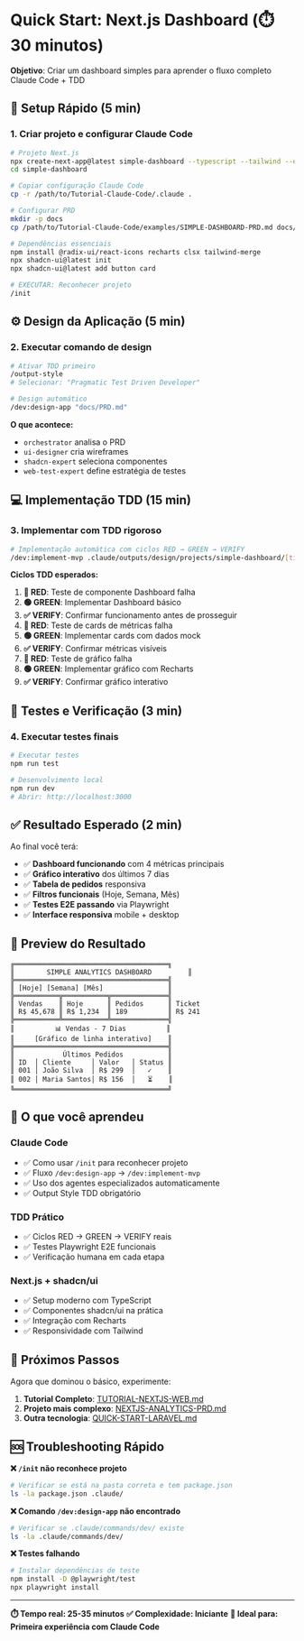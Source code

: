 # Quick Start: Next.js Dashboard (⏱️ 30 minutos)

**Objetivo**: Criar um dashboard simples para aprender o fluxo completo Claude Code + TDD

## 🚀 Setup Rápido (5 min)

### 1. Criar projeto e configurar Claude Code
```bash
# Projeto Next.js
npx create-next-app@latest simple-dashboard --typescript --tailwind --eslint --app --src-dir --import-alias "@/*"
cd simple-dashboard

# Copiar configuração Claude Code
cp -r /path/to/Tutorial-Claude-Code/.claude .

# Configurar PRD
mkdir -p docs
cp /path/to/Tutorial-Claude-Code/examples/SIMPLE-DASHBOARD-PRD.md docs/PRD.md

# Dependências essenciais
npm install @radix-ui/react-icons recharts clsx tailwind-merge
npx shadcn-ui@latest init
npx shadcn-ui@latest add button card

# EXECUTAR: Reconhecer projeto
/init
```

## ⚙️ Design da Aplicação (5 min)

### 2. Executar comando de design
```bash
# Ativar TDD primeiro
/output-style
# Selecionar: "Pragmatic Test Driven Developer"

# Design automático
/dev:design-app "docs/PRD.md"
```

**O que acontece:**
- `orchestrator` analisa o PRD
- `ui-designer` cria wireframes
- `shadcn-expert` seleciona componentes
- `web-test-expert` define estratégia de testes

## 💻 Implementação TDD (15 min)

### 3. Implementar com TDD rigoroso
```bash
# Implementação automática com ciclos RED → GREEN → VERIFY
/dev:implement-mvp .claude/outputs/design/projects/simple-dashboard/[timestamp] .
```

**Ciclos TDD esperados:**
1. **🔴 RED**: Teste de componente Dashboard falha
2. **🟢 GREEN**: Implementar Dashboard básico
3. **✅ VERIFY**: Confirmar funcionamento antes de prosseguir
4. **🔴 RED**: Teste de cards de métricas falha  
5. **🟢 GREEN**: Implementar cards com dados mock
6. **✅ VERIFY**: Confirmar métricas visíveis
7. **🔴 RED**: Teste de gráfico falha
8. **🟢 GREEN**: Implementar gráfico com Recharts
9. **✅ VERIFY**: Confirmar gráfico interativo

## 🧪 Testes e Verificação (3 min)

### 4. Executar testes finais
```bash
# Executar testes
npm run test

# Desenvolvimento local
npm run dev
# Abrir: http://localhost:3000
```

## ✅ Resultado Esperado (2 min)

Ao final você terá:
- ✅ **Dashboard funcionando** com 4 métricas principais
- ✅ **Gráfico interativo** dos últimos 7 dias
- ✅ **Tabela de pedidos** responsiva
- ✅ **Filtros funcionais** (Hoje, Semana, Mês)
- ✅ **Testes E2E passando** via Playwright
- ✅ **Interface responsiva** mobile + desktop

## 📸 Preview do Resultado

```
╔══════════════════════════════════════╗
║        SIMPLE ANALYTICS DASHBOARD         ║
╠══════════════════════════════════════╣
║ [Hoje] [Semana] [Mês]                ║
╠═══════════╦═══════════╦══════════════╣
║ Vendas    ║ Hoje      ║ Pedidos      ║ Ticket
║ R$ 45,678 ║ R$ 1,234  ║ 189          ║ R$ 241
╠═══════════╩═══════════╩══════════════╣
║          📊 Vendas - 7 Dias          ║
║     [Gráfico de linha interativo]    ║
╠══════════════════════════════════════╣
║            Últimos Pedidos           ║
║ ID  │ Cliente     │ Valor   │ Status ║
║ 001 │ João Silva  │ R$ 299  │   ✓    ║
║ 002 │ Maria Santos│ R$ 156  │   ⏳    ║
╚══════════════════════════════════════╝
```

## 🎯 O que você aprendeu

### **Claude Code**
- ✅ Como usar `/init` para reconhecer projeto
- ✅ Fluxo `/dev:design-app` → `/dev:implement-mvp`
- ✅ Uso dos agentes especializados automaticamente
- ✅ Output Style TDD obrigatório

### **TDD Prático**
- ✅ Ciclos RED → GREEN → VERIFY reais
- ✅ Testes Playwright E2E funcionais
- ✅ Verificação humana em cada etapa

### **Next.js + shadcn/ui**
- ✅ Setup moderno com TypeScript
- ✅ Componentes shadcn/ui na prática
- ✅ Integração com Recharts
- ✅ Responsividade com Tailwind

## 🚀 Próximos Passos

Agora que dominou o básico, experimente:

1. **Tutorial Completo**: [TUTORIAL-NEXTJS-WEB.md](TUTORIAL-NEXTJS-WEB.md)
2. **Projeto mais complexo**: [NEXTJS-ANALYTICS-PRD.md](../examples/NEXTJS-ANALYTICS-PRD.md)
3. **Outra tecnologia**: [QUICK-START-LARAVEL.md](QUICK-START-LARAVEL.md)

## 🆘 Troubleshooting Rápido

**❌ `/init` não reconhece projeto**
```bash
# Verificar se está na pasta correta e tem package.json
ls -la package.json .claude/
```

**❌ Comando `/dev:design-app` não encontrado**
```bash
# Verificar se .claude/commands/dev/ existe
ls -la .claude/commands/dev/
```

**❌ Testes falhando**
```bash
# Instalar dependências de teste
npm install -D @playwright/test
npx playwright install
```

---

**⏱️ Tempo real: 25-35 minutos**
**✅ Complexidade: Iniciante**
**🎯 Ideal para: Primeira experiência com Claude Code**